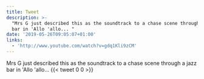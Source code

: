 ```yaml
---
title: Tweet
description: >-
  "Mrs G just described this as the soundtrack to a chase scene through a jazz
  bar in 'Allo 'allo... "
date: '2019-05-26T09:05:07+01:00'
links:
  - 'http://www.youtube.com/watch?v=gdq1Kli9zCM'
---
```

Mrs G just described this as the soundtrack to a chase scene through a jazz bar in 'Allo 'allo... 
      {{< tweet 0 0 >}}
    
